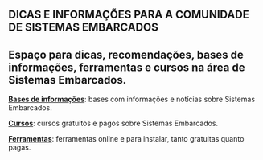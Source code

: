 ## DICAS E INFORMAÇÕES PARA A COMUNIDADE DE SISTEMAS EMBARCADOS

Espaço para dicas, recomendações, bases de informações, ferramentas e cursos na área de Sistemas Embarcados.
---

[**Bases de informações**](http://): bases com informações e notícias sobre Sistemas Embarcados.

[**Cursos**](http://): cursos gratuitos e pagos sobre Sistemas Embarcados.

[**Ferramentas**](http://): ferramentas online e para instalar, tanto gratuitas quanto pagas.

